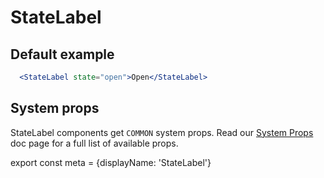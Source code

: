# StateLabel

## Default example

```.jsx
  <StateLabel state="open">Open</StateLabel>
```

## System props

StateLabel components get `COMMON` system props. Read our [System Props](/system-props) doc page for a full list of available props.

export const meta = {displayName: 'StateLabel'}
